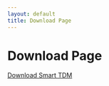 ```yaml
---
layout: default
title: Download Page
---
```


<div class="post">
	<h1 class="pageTitle">Download Page</h1>
	<p class="intro"></p>
	<a href="https://github.com/ebaas/ebaas.github.io/releases/download/v.7.1.0-beta1/SmartTDM_x64_7.1.0_Setup.msi" class="next button__outline">Download Smart TDM</a>
</div>
